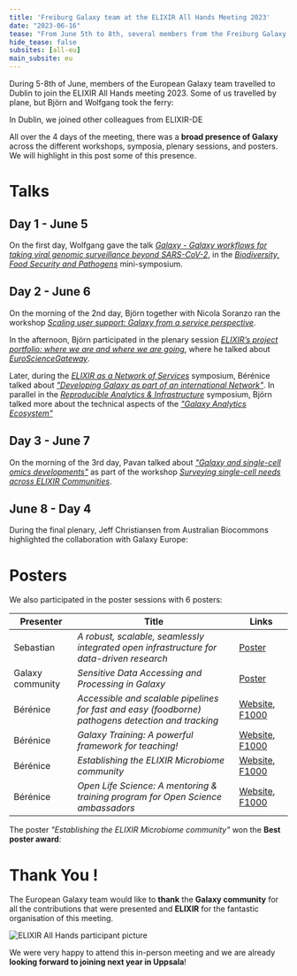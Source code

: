 ```yaml
---
title: 'Freiburg Galaxy team at the ELIXIR All Hands Meeting 2023'
date: "2023-06-16"
tease: "From June 5th to 8th, several members from the Freiburg Galaxy team travelled to Dublin, Ireland to participant and present their work at the ELIXIR All Hands Meeting 2023"
hide_tease: false
subsites: [all-eu]
main_subsite: eu
---
```


During 5-8th of June, members of the European Galaxy team travelled to Dublin to join the ELIXIR All Hands meeting 2023. Some of us travelled by plane, but Björn and Wolfgang took the ferry: 

<twitter tweet="1664969165667463174"></twitter>

In Dublin, we joined other colleagues from ELIXIR-DE

<twitter tweet="1666766756738736131"></twitter>

All over the 4 days of the meeting, there was a **broad presence of Galaxy** across the different workshops, symposia, plenary sessions, and posters. We will highlight in this post some of this presence.

# Talks

## Day 1 - June 5

On the first day, Wolfgang gave the talk [*Galaxy - Galaxy workflows for taking viral genomic surveillance beyond SARS-CoV-2*](https://docs.google.com/presentation/d/1l7eGLXa3Rah4uBHZdf2wtUs3jMMk0eox9CK2lb48Ck4/), in the [*Biodiversity, Food Security and Pathogens*](https://docs.google.com/document/d/1GOGaZdlLUD7gbg5HFlYWOmv4Nfppk1L0y2b3w1s-w1U/) mini-symposium.

<twitter tweet="1665755049442648065"></twitter>
<twitter tweet="1665752049231749120"></twitter>

## Day 2 - June 6

On the morning of the 2nd day, Björn together with Nicola Soranzo ran the workshop [*Scaling user support: Galaxy from a service perspective*](https://docs.google.com/document/d/1kTot1V-t7xJx5ftQJiWiht5e3ix3nAq3MkFKhU4_4lA/edit#).

In the afternoon, Björn participated in the plenary session [*ELIXIR’s project portfolio: where we are and where we are going*](https://docs.google.com/document/d/1igaQC4vM_8CP4icj1IBfHPBoyT5iiUj38yv7SnkpIv0/edit#heading=h.gjdgxs), where he talked about [*EuroScienceGateway*](https://eurosciencegateway.eu/).

Later, during the [*ELIXIR as a Network of Services*](https://docs.google.com/document/d/1v8vJLtrMM6aweezmOPj4jCj0kEcJlM57o9069O7JY1A/edit#) symposium, Bérénice talked about [*"Developing Galaxy as part of an international Network"*](https://docs.google.com/presentation/d/1bveuOHtcgjg01LABN2a8Fv7N_me5dfpSC9k3v-Xfpu0/edit?usp=sharing). In parallel in the [*Reproducible Analytics & Infrastructure*](https://docs.google.com/document/d/1GmUpSk1ss-FUVVcIhXUTjvkRIx7Mp5QBcP-Sh15Wtkk/edit#heading=h.mbomy89v4kun) symposium, Björn talked more about the technical aspects of the [*"Galaxy Analytics Ecosystem"*](https://docs.google.com/presentation/d/1O3J7BUfozDMAbQXCJ5z8C5bGmQRGqTojzuwalEoCP90/edit#slide=id.g24ece360430_2_422)

## Day 3 - June 7

On the morning of the 3rd day, Pavan talked about [*"Galaxy and single-cell omics developments"*](https://docs.google.com/presentation/d/1zs0Xkr9HRo1lKpiE8cpZr5B_34tYR1ms/edit#slide=id.g249df9c99ae_0_0) as part of the workshop [*Surveying single-cell needs across ELIXIR Communities*](https://docs.google.com/document/d/1WTcpp2S0n9IvFNZrUNLcuwgjETb6_2z4l6h0aOzbpj8/edit).


<twitter tweet="1666396569262780420"></twitter>

## June 8 - Day 4

During the final plenary, Jeff Christiansen from Australian Biocommons highlighted the collaboration with Galaxy Europe:

<twitter tweet="1666754109205037058"></twitter>

# Posters

We also participated in the poster sessions with 6 posters:

| Presenter | Title | Links |
|---|---|---|
| Sebastian | *A robust, scalable, seamlessly integrated open infrastructure for data-driven research* | [Poster](https://docs.google.com/presentation/d/1zdvFUWL3I70ALRiRwIobmv0-7_6InshS/edit?usp=drivesdk&ouid=110047402712363333656&rtpof=true&sd=true) |
| Galaxy community | *Sensitive Data Accessing and Processing in Galaxy* | [Poster](https://docs.google.com/presentation/d/15F0_WudiC-N8HzwE_u7YDgPvY8Vcn1S3eiH6xSFQAhU/edit?usp=sharing) |
| Bérénice | *Accessible and scalable pipelines for fast and easy (foodborne) pathogens detection and tracking* | [Website](http://bebatut.fr/posters/23/06_elixir_ahm_pathogen_detection/), [F1000](https://f1000research.com/posters/12-711) |
| Bérénice | *Galaxy Training: A powerful framework for teaching!* | [Website](http://bebatut.fr/posters/23/06_elixir_ahm_gtn/), [F1000](https://f1000research.com/posters/12-713) |
| Bérénice | *Establishing the ELIXIR Microbiome community* | [Website](http://bebatut.fr/posters/23/06_elixir_ahm_microbiome/), [F1000](https://f1000research.com/posters/12-712) |
| Bérénice | *Open Life Science: A mentoring & training program for Open Science ambassadors* | [Website](http://bebatut.fr/posters/23/06_elixir_ahm_ols/), [F1000](https://f1000research.com/posters/12-710) |

<twitter tweet="1665752049231749120"></twitter>

The poster *"Establishing the ELIXIR Microbiome community"* won the **Best poster award**: 

<twitter tweet="1666757288655241216"></twitter>

<twitter tweet="1666842546595610624"></twitter>

# Thank You !

The European Galaxy team would like to **thank** the **Galaxy community** for all the contributions that were presented and **ELIXIR** for the fantastic organisation of this meeting. 

![ELIXIR All Hands participant picture](https://live.staticflickr.com/65535/52969038599_2a54c2dd63_6k.jpg)

We were very happy to attend this in-person meeting and we are already **looking forward to joining next year in Uppsala**!

<twitter tweet="1667231201893949446"></twitter>